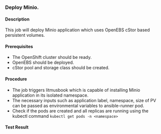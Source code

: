 ### Deploy Minio.

#### Description

This job will deploy Minio application which uses OpenEBS cStor based persistent volumes.

#### Prerequisites

- The OpenShift cluster should be ready.
- OpenEBS should be deployed.
- cStor pool and storage class should be created.

#### Procedure

- The job triggers litmusbook which is capable of installing Minio application in its isolated namespace.
- The necessary inputs such as application label, namespace, size of PV can be passed as environmental variables to ansible-runner pod.
- Check if the pods are  created and all replicas are running using the kubectl command `kubectl get pods -n <namespace>`

#### Test Result

